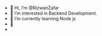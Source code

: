 - 👋 Hi, I’m @RizwanZafar
- 👀 I’m interested in Backend Development.
- 🌱 I’m currently learning Node js
- 💞️ 
- 

<!---
RizwanZa/RizwanZa is a ✨ special ✨ repository because its `README.md` (this file) appears on your GitHub profile.
You can click the Preview link to take a look at your changes.
--->
